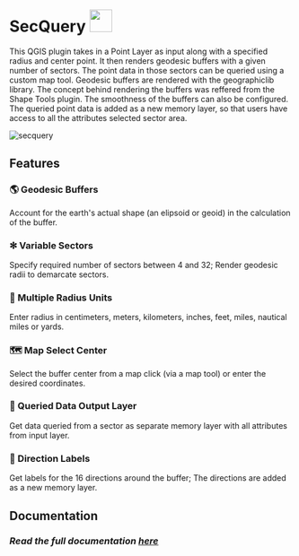 # SecQuery  <img src="https://user-images.githubusercontent.com/74781344/189496784-12f42ea5-f567-4616-aa96-c71bc2b24cce.png" width=40px height=40px>

This QGIS plugin takes in a Point Layer as input along with a specified radius and center point. It then renders geodesic buffers with a given number of sectors. The point data in those sectors can be queried using a custom map tool. Geodesic buffers are rendered with the geographiclib library. The concept behind rendering the buffers was reffered from the Shape Tools plugin. The smoothness of the buffers can also be configured. The queried point data is added as a new memory layer, so that users have access to all the attributes selected sector area.

![secquery](https://user-images.githubusercontent.com/74781344/189497035-251ff44b-434c-4bd0-a165-3cf92aa7a4d4.PNG)

## Features
### 🌎 Geodesic Buffers
Account for the earth's actual shape (an elipsoid or geoid) in the calculation of the buffer.

### ✻ Variable Sectors
Specify required number of sectors between 4 and 32; Render geodesic radii to demarcate sectors.

### 📍 Multiple Radius Units
Enter radius in centimeters, meters, kilometers, inches, feet, miles, nautical miles or yards.

### 🗺️ Map Select Center
Select the buffer center from a map click (via a map tool) or enter the desired coordinates.

### 📄 Queried Data Output Layer
Get data queried from a sector as separate memory layer with all attributes from input layer.

### 🧭 Direction Labels
Get labels for the 16 directions around the buffer; The directions are added as a new memory layer.

## Documentation
### *Read the full documentation [here](https://srividya-p.github.io/SecQuery/)*
